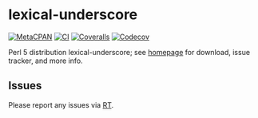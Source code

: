 # lexical-underscore

[![MetaCPAN](https://img.shields.io/cpan/v/lexical-underscore.svg)](https://metacpan.org/release/lexical-underscore)
[![CI](https://github.com/tobyink/p5-lexical-underscore/workflows/CI/badge.svg)](https://github.com/tobyink/p5-lexical-underscore/actions)
[![Coveralls](https://coveralls.io/repos/tobyink/p5-lexical-underscore/badge.svg?branch=master&amp;service=github)](https://coveralls.io/github/tobyink/p5-lexical-underscore)
[![Codecov](https://codecov.io/gh/tobyink/p5-lexical-underscore/branch/master/graph/badge.svg)](https://codecov.io/gh/tobyink/p5-lexical-underscore)

Perl 5 distribution lexical-underscore; see [homepage](https://metacpan.org/release/lexical-underscore)
for download, issue tracker, and more info.

## Issues

Please report any issues via [RT](https://rt.cpan.org/Dist/Display.html?Queue=lexical-underscore).
